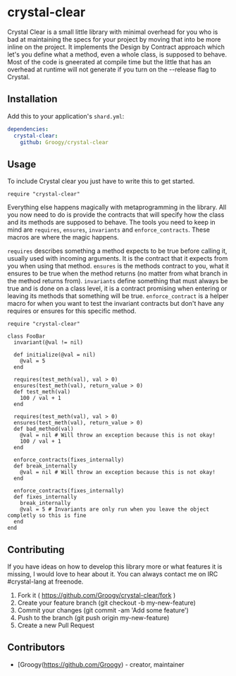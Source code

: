 # crystal-clear

Crystal Clear is a small little library with minimal overhead for you who is bad at maintaining the specs for your project by moving that into be more inline on the project. It implements the Design by Contract approach which let's you define what a method, even a whole class, is supposed to behave. Most of the code is gneerated at compile time but the little that has an overhead at runtime will not generate if you turn on the --release flag to Crystal.

## Installation

Add this to your application's `shard.yml`:

```yaml
dependencies:
  crystal-clear:
    github: Groogy/crystal-clear
```

## Usage

To include Crystal clear you just have to write this to get started.

```crystal
require "crystal-clear"
```

Everything else happens magically with metaprogramming in the library. All you now need to do is provide the contracts that will specify how the class and its methods are supposed to behave. The tools you need to keep in mind are `requires`, `ensures`, `invariants` and `enforce_contracts`. These macros are where the magic happens. 

`requires` describes something a method expects to be true before calling it, usually used with incoming arguments. It is the contract that it expects from you when using that method. 
`ensures` is the methods contract to you, what it ensures to be true when the method returns (no matter from what branch in the method returns from). 
`invariants` define something that must always be true and is done on a class level, it is a contract promising when entering or leaving its methods that something will be true. 
`enforce_contract` is a helper macro for when you want to test the invariant contracts but don't have any requires or ensures for this specific method.

```crystal
require "crystal-clear"

class FooBar
  invariant(@val != nil)

  def initialize(@val = nil)
    @val = 5
  end

  requires(test_meth(val), val > 0)
  ensures(test_meth(val), return_value > 0)
  def test_meth(val)
    100 / val + 1
  end

  requires(test_meth(val), val > 0)
  ensures(test_meth(val), return_value > 0)
  def bad_method(val)
    @val = nil # Will throw an exception because this is not okay!
    100 / val + 1
  end

  enforce_contracts(fixes_internally)
  def break_internally
    @val = nil # Will throw an exception because this is not okay! 
  end

  enforce_contracts(fixes_internally)
  def fixes_internally
    break_internally 
    @val = 5 # Invariants are only run when you leave the object completly so this is fine
  end
end
```

## Contributing

If you have ideas on how to develop this library more or what features it is missing, I would love to hear about it. You can always contact me on IRC #crystal-lang at freenode.

1. Fork it ( https://github.com/Groogy/crystal-clear/fork )
2. Create your feature branch (git checkout -b my-new-feature)
3. Commit your changes (git commit -am 'Add some feature')
4. Push to the branch (git push origin my-new-feature)
5. Create a new Pull Request

## Contributors

- [Groogy(https://github.com/Groogy)  - creator, maintainer
